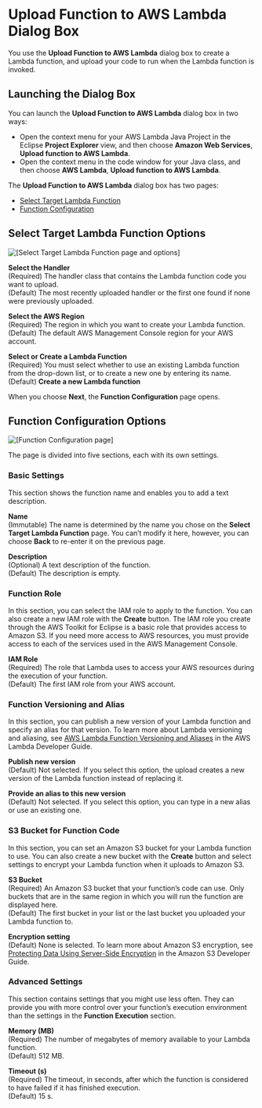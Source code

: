 # Upload Function to AWS Lambda Dialog Box<a name="lambda-ref-upload-function"></a>

You use the **Upload Function to AWS Lambda** dialog box to create a Lambda function, and upload your code to run when the Lambda function is invoked\.

## Launching the Dialog Box<a name="launching-the-dialog-box"></a>

You can launch the **Upload Function to AWS Lambda** dialog box in two ways:
+ Open the context menu for your AWS Lambda Java Project in the Eclipse **Project Explorer** view, and then choose **Amazon Web Services**, **Upload function to AWS Lambda**\.
+ Open the context menu in the code window for your Java class, and then choose **AWS Lambda**, **Upload function to AWS Lambda**\.

The **Upload Function to AWS Lambda** dialog box has two pages:
+  [Select Target Lambda Function](#select-target-lambda-function-ui) 
+  [Function Configuration](#lambda-function-config-ui) 

## Select Target Lambda Function Options<a name="select-target-lambda-function-ui"></a>

![\[Select Target Lambda Function page and options\]](http://docs.aws.amazon.com/toolkit-for-eclipse/v1/user-guide/images/lambda_tutorial_upload_function_create_new.png)

**Select the Handler**  
\(Required\) The handler class that contains the Lambda function code you want to upload\.  
\(Default\) The most recently uploaded handler or the first one found if none were previously uploaded\.

**Select the AWS Region**  
\(Required\) The region in which you want to create your Lambda function\.  
\(Default\) The default AWS Management Console region for your AWS account\.

**Select or Create a Lambda Function**  
\(Required\) You must select whether to use an existing Lambda function from the drop\-down list, or to create a new one by entering its name\.  
\(Default\) **Create a new Lambda function** 

When you choose **Next**, the **Function Configuration** page opens\.

## Function Configuration Options<a name="lambda-function-config-ui"></a>

![\[Function Configuration page\]](http://docs.aws.amazon.com/toolkit-for-eclipse/v1/user-guide/images/lambda_tutorial_upload_function_configure.png)

The page is divided into five sections, each with its own settings\.

### Basic Settings<a name="basic-settings"></a>

This section shows the function name and enables you to add a text description\.

**Name**  
\(Immutable\) The name is determined by the name you chose on the **Select Target Lambda Function** page\. You can’t modify it here, however, you can choose **Back** to re\-enter it on the previous page\.

**Description**  
\(Optional\) A text description of the function\.  
\(Default\) The description is empty\.

### Function Role<a name="function-role"></a>

In this section, you can select the IAM role to apply to the function\. You can also create a new IAM role with the **Create** button\. The IAM role you create through the AWS Toolkit for Eclipse is a basic role that provides access to Amazon S3\. If you need more access to AWS resources, you must provide access to each of the services used in the AWS Management Console\.

**IAM Role**  
\(Required\) The role that Lambda uses to access your AWS resources during the execution of your function\.  
\(Default\) The first IAM role from your AWS account\.

### Function Versioning and Alias<a name="function-versioning-and-alias"></a>

In this section, you can publish a new version of your Lambda function and specify an alias for that version\. To learn more about Lambda versioning and aliasing, see [AWS Lambda Function Versioning and Aliases](https://docs.aws.amazon.com/lambda/latest/dg/versioning-aliases.html) in the AWS Lambda Developer Guide\.

**Publish new version**  
\(Default\) Not selected\. If you select this option, the upload creates a new version of the Lambda function instead of replacing it\.

**Provide an alias to this new version**  
\(Default\) Not selected\. If you select this option, you can type in a new alias or use an existing one\.

### S3 Bucket for Function Code<a name="s3-bucket-for-function-code"></a>

In this section, you can set an Amazon S3 bucket for your Lambda function to use\. You can also create a new bucket with the **Create** button and select settings to encrypt your Lambda function when it uploads to Amazon S3\.

**S3 Bucket**  
\(Required\) An Amazon S3 bucket that your function’s code can use\. Only buckets that are in the same region in which you will run the function are displayed here\.  
\(Default\) The first bucket in your list or the last bucket you uploaded your Lambda function to\.

**Encryption setting**  
\(Default\) None is selected\. To learn more about Amazon S3 encryption, see [Protecting Data Using Server\-Side Encryption](https://docs.aws.amazon.com/AmazonS3/latest/dev/serv-side-encryption.html) in the Amazon S3 Developer Guide\.

### Advanced Settings<a name="advanced-settings"></a>

This section contains settings that you might use less often\. They can provide you with more control over your function’s execution environment than the settings in the **Function Execution** section\.

**Memory \(MB\)**  
\(Required\) The number of megabytes of memory available to your Lambda function\.  
\(Default\) 512 MB\.

**Timeout \(s\)**  
\(Required\) The timeout, in seconds, after which the function is considered to have failed if it has finished execution\.  
\(Default\) 15 s\.